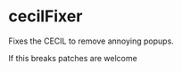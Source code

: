 cecilFixer
==========

Fixes the CECIL to remove annoying popups.

If this breaks patches are welcome
